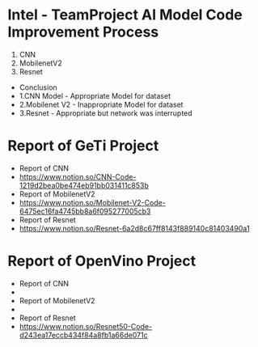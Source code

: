 # Intel - TeamProject AI Model Code Improvement Process
1. CNN
2. MobilenetV2
3. Resnet
- Conclusion
- 1.CNN Model - Appropriate Model for dataset
- 2.Mobilenet V2 - Inappropriate Model for dataset
- 3.Resnet - Appropriate but network was interrupted
# Report of GeTi Project
- Report of CNN
- https://www.notion.so/CNN-Code-1219d2bea0be474eb91bb031411c853b
- Report of MobilenetV2
- https://www.notion.so/Mobilenet-V2-Code-6475ec16fa4745bb8a6f095277005cb3
- Report of Resnet
- https://www.notion.so/Resnet-6a2d8c67ff8143f889140c81403490a1
# Report of OpenVino Project
- Report of CNN
- 
- Report of MobilenetV2
- 
- Report of Resnet
- https://www.notion.so/Resnet50-Code-d243ea17eccb434f84a8fb1a66de071c
